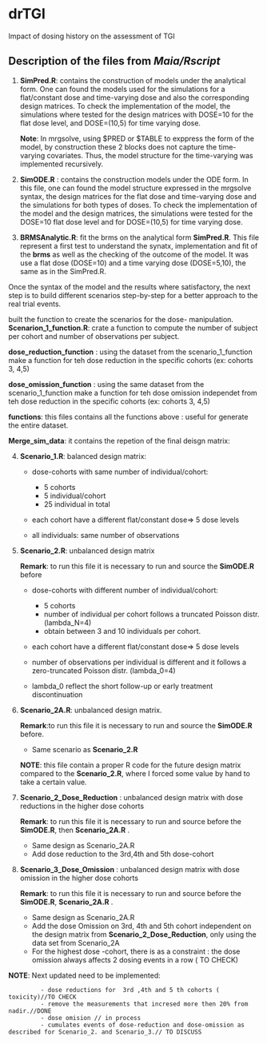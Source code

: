 # drTGI
Impact of dosing history on the assessment of TGI

## Description of the files from *Maia/Rscript*

1. **SimPred.R**: contains the construction of models under the analytical form.
 One can found the models used for the simulations for a flat/constant dose and time-varying dose and also the corresponding design matrices. To check the implementation of the model, the simulations where tested for the design matrices with DOSE=10 for the flat dose level, and  DOSE=(10,5) for time varying dose.
 
   **Note**: In mrgsolve, using $PRED or $TABLE to exppress the form of the model, by construction these 2 blocks does not capture the time-varying covariates. Thus, the model structure for the time-varying was implemented recursively.

2. **SimODE.R** : contains the construction models under the ODE form. In this file, one can found the model structure expressed in the mrgsolve syntax, the design matrices for the flat dose and time-varying dose and the simulations for both types of doses. To check the implementation of the model and the design matrices, the simulations were tested for the DOSE=10 flat dose level and for DOSE=(10,5) for time varying dose.

3. **BRMSAnalytic.R**: fit the brms on the analytical form **SimPred.R**.
 This file represent a first test to understand the synatx, implementation and fit of the **brms** as well as the checking of the outcome of the model. It was use a flat dose (DOSE=10) and a time varying dose (DOSE=5,10), the same as in the SimPred.R.
 
 
 
Once the syntax of the model and the results where satisfactory, the next step is to build different scenarios step-by-step for a better approach to the real trial events.

built the function to create the scenarios for the dose- manipulation.
**Scenarion_1_function.R**: crate a function to compute the number of subject per cohort and number of observations per subject.


**dose_reduction_function** : using the dataset from the scenario_1_function make a function for teh dose reduction in the specific cohorts (ex: cohorts 3, 4,5)


**dose_omission_function** : using the same dataset from the scenario_1_function make a function for teh dose omission independet from teh dose reduction in the specific cohorts (ex: cohorts 3, 4,5)

**functions**: this files contains all the functions above : useful for generate the entire dataset.

**Merge_sim_data**: it contains the repetion of the final deisgn matrix:



4. **Scenario_1.R**: balanced design matrix: 
    - dose-cohorts with same number of individual/cohort:
       - 5 cohorts
       - 5 individual/cohort
       - 25 individual in total

    -  each cohort have a different flat/constant dose=> 5 dose levels 
    -  all individuals:  same number of observations 
 
 5. **Scenario_2.R**: unbalanced design matrix
 
    **Remark**: to run this file it is necessary to run and source the **SimODE.R** before
   
     - dose-cohorts with different number of individual/cohort:
       - 5 cohorts
       - number of individual per cohort follows a truncated Poisson distr. (lambda_N=4)
       - obtain between 3 and 10 individuals per cohort.

    -  each cohort have a different flat/constant dose=> 5 dose levels 
    -  number of observations per individual is different and it follows a zero-truncated Poisson distr. (lambda_0=4)
    -  lambda_0 reflect the short follow-up or early treatment discontinuation


 6. **Scenario_2A.R**: unbalanced design matrix. 
 
    **Remark**:to run this file it is necessary to run and source the **SimODE.R** before.
 
     - Same scenario as **Scenario_2.R**
 
    **NOTE**: this file contain a proper R code for the future design matrix compared to the **Scenario_2.R**, where I forced some value by hand to take a certain value.
           
           
  7. **Scenario_2_Dose_Reduction** : unbalanced design matrix with dose reductions in the higher dose cohorts 
  
     
     **Remark**: to run this file it is necessary to run and source before the **SimODE.R**, then **Scenario_2A.R** .
     
     - Same design as Scenario_2A.R
     - Add dose reduction to the 3rd,4th and 5th dose-cohort
           
           
   8. **Scenario_3_Dose_Omission** : unbalanced design matrix with dose omission in the higher dose cohorts
    
      **Remark**: to run this file it is necessary to run and source before the **SimODE.R**, **Scenario_2A.R** .
      - Same design as Scenario_2A.R
      - Add the dose Omission on 3rd, 4th and 5th cohort independent on the design matrix from **Scenario_2_Dose_Reduction**, only using the data set from Scenario_2A
      - For the highest dose -cohort, there is as a constraint : the dose omission always affects 2 dosing events in a row ( TO CHECK)

**NOTE**: Next updated need to be implemented: 
   
             - dose reductions for  3rd ,4th and 5 th cohorts ( toxicity)//TO CHECK
             - remove the measurements that incresed more then 20% from nadir.//DONE
             - dose omision // in process
             - cumulates events of dose-reduction and dose-omission as described for Scenario_2. and Scenario_3.// TO DISCUSS
